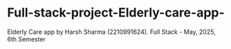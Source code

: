# Full-stack-project-Elderly-care-app-
Elderly Care app by Harsh Sharma (2210991624). Full Stack - May, 2025, 6th Semester
